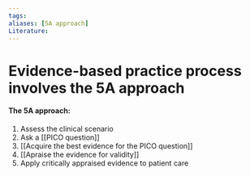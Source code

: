 ```yaml
---
tags: 
aliases: [5A approach]
Literature:
---
```

# Evidence-based practice process involves the 5A approach
#### The 5A approach:
1. Assess the clinical scenario
2. Ask a [[PICO question]]
3. [[Acquire the best evidence for the PICO question]]
4. [[Apraise the evidence for validity]]
5. Apply critically appraised evidence to patient care